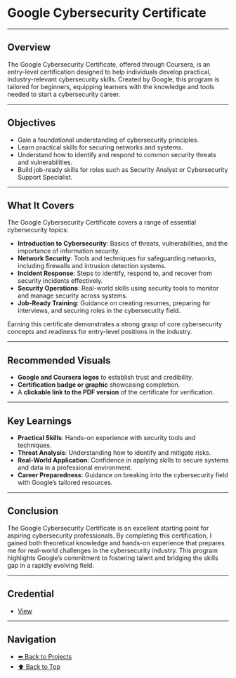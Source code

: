 # Google Cybersecurity Certificate

---

## Overview
The Google Cybersecurity Certificate, offered through Coursera, is an entry-level certification designed to help individuals develop practical, industry-relevant cybersecurity skills. Created by Google, this program is tailored for beginners, equipping learners with the knowledge and tools needed to start a cybersecurity career.

---

## Objectives
- Gain a foundational understanding of cybersecurity principles.
- Learn practical skills for securing networks and systems.
- Understand how to identify and respond to common security threats and vulnerabilities.
- Build job-ready skills for roles such as Security Analyst or Cybersecurity Support Specialist.

---

## What It Covers
The Google Cybersecurity Certificate covers a range of essential cybersecurity topics:

- **Introduction to Cybersecurity**: Basics of threats, vulnerabilities, and the importance of information security.
- **Network Security**: Tools and techniques for safeguarding networks, including firewalls and intrusion detection systems.
- **Incident Response**: Steps to identify, respond to, and recover from security incidents effectively.
- **Security Operations**: Real-world skills using security tools to monitor and manage security across systems.
- **Job-Ready Training**: Guidance on creating resumes, preparing for interviews, and securing roles in the cybersecurity field.

Earning this certificate demonstrates a strong grasp of core cybersecurity concepts and readiness for entry-level positions in the industry.

---

## Recommended Visuals
- **Google and Coursera logos** to establish trust and credibility.
- **Certification badge or graphic** showcasing completion.
- A **clickable link to the PDF version** of the certificate for verification.

---

## Key Learnings
- **Practical Skills**: Hands-on experience with security tools and techniques.
- **Threat Analysis**: Understanding how to identify and mitigate risks.
- **Real-World Application**: Confidence in applying skills to secure systems and data in a professional environment.
- **Career Preparedness**: Guidance on breaking into the cybersecurity field with Google’s tailored resources.

---

## Conclusion
The Google Cybersecurity Certificate is an excellent starting point for aspiring cybersecurity professionals. By completing this certification, I gained both theoretical knowledge and hands-on experience that prepares me for real-world challenges in the cybersecurity industry. This program highlights Google’s commitment to fostering talent and bridging the skills gap in a rapidly evolving field.

---

## Credential
- [View](google.md)

---
## Navigation
- [⬅️ Back to Projects](https://c-razo.github.io/portfolio-v2/#projects)
- [⬆️ Back to Top](#google-cybersecurity-certificate)
